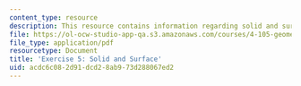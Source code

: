 ```yaml
---
content_type: resource
description: This resource contains information regarding solid and surface.
file: https://ol-ocw-studio-app-qa.s3.amazonaws.com/courses/4-105-geometric-disciplines-and-architecture-skills-reciprocal-methodologies-fall-2012/acdc6c082d91dcd28ab973d288067ed2_MIT4_105F12_ex5-solidSurf.pdf
file_type: application/pdf
resourcetype: Document
title: 'Exercise 5: Solid and Surface'
uid: acdc6c08-2d91-dcd2-8ab9-73d288067ed2
---
```

